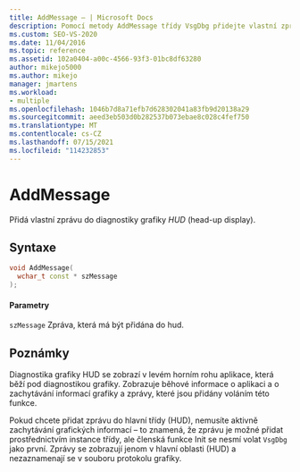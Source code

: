 ```yaml
---
title: AddMessage – | Microsoft Docs
description: Pomocí metody AddMessage třídy VsgDbg přidejte vlastní zprávu do diagnostiky grafiky Head-Up Display (HUD).
ms.custom: SEO-VS-2020
ms.date: 11/04/2016
ms.topic: reference
ms.assetid: 102a0404-a00c-4566-93f3-01bc8df63280
author: mikejo5000
ms.author: mikejo
manager: jmartens
ms.workload:
- multiple
ms.openlocfilehash: 1046b7d8a71efb7d628302041a83fb9d20138a29
ms.sourcegitcommit: aeed3eb503d0b282537b073ebae8c028c4fef750
ms.translationtype: MT
ms.contentlocale: cs-CZ
ms.lasthandoff: 07/15/2021
ms.locfileid: "114232853"
---
```

# <a name="addmessage"></a>AddMessage
Přidá vlastní zprávu do diagnostiky grafiky *HUD* (head-up display).

## <a name="syntax"></a>Syntaxe

```C++
void AddMessage(
  wchar_t const * szMessage
);
```

#### <a name="parameters"></a>Parametry
 `szMessage` Zpráva, která má být přidána do hud.

## <a name="remarks"></a>Poznámky
 Diagnostika grafiky HUD se zobrazí v levém horním rohu aplikace, která běží pod diagnostikou grafiky. Zobrazuje běhové informace o aplikaci a o zachytávání informací grafiky a zprávy, které jsou přidány voláním této funkce.

 Pokud chcete přidat zprávu do hlavní třídy (HUD), nemusíte aktivně zachytávání grafických informací – to znamená, že zprávu je možné přidat prostřednictvím instance třídy, ale členská funkce Init se nesmí volat `VsgDbg` jako první. [](init.md) Zprávy se zobrazují jenom v hlavní oblasti (HUD) a nezaznamenají se v souboru protokolu grafiky.